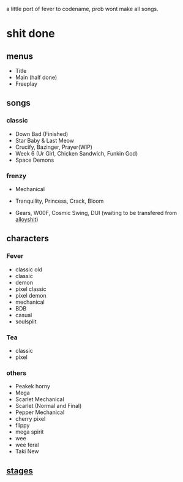  a little port of fever to codename, prob wont make all songs.

# shit done

## menus 
- Title
- Main (half done)
- Freeplay

## songs

### classic
- Down Bad (Finished)
- Star Baby & Last Meow
- Crucify, Bazinger, Prayer(WIP)
- Week 6 (Ur Girl, Chicken Sandwich, Funkin God)
- Space Demons

### frenzy
- Mechanical
- Tranquility, Princess, Crack, Bloom

- Gears, W00F, Cosmic Swing, DUI (waiting to be transfered from [alloyshit](https://github.com/sorbetlover/alloyshit))

  
## characters
### Fever
- classic old
- classic
- demon
- pixel classic
- pixel demon
- mechanical 
- BDB
- casual
- soulsplit
### Tea
- classic
- pixel
### others
- Peakek horny
- Mega
- Scarlet Mechanical
- Scarlet (Normal and Final)
- Pepper Mechanical
- cherry pixel
- flippy
- mega spirit
- wee
- wee feral
- Taki New 

## [stages](https://github.com/SorbetLover/fevershit/tree/main/data/stages)
